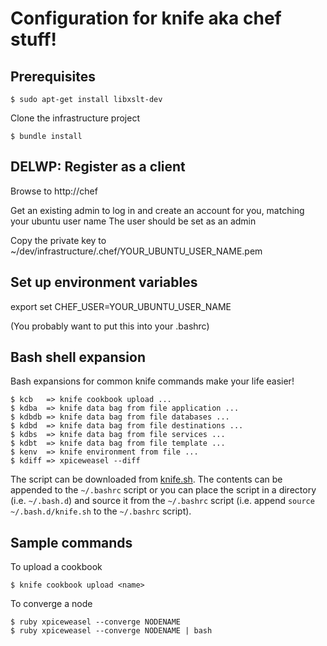 # Configuration for knife aka chef stuff!

## Prerequisites

    $ sudo apt-get install libxslt-dev

Clone the infrastructure project

    $ bundle install

## DELWP: Register as a client
Browse to http://chef

Get an existing admin to log in and create an account for you, matching your ubuntu user name
The user should be set as an admin

Copy the private key to ~/dev/infrastructure/.chef/YOUR_UBUNTU_USER_NAME.pem

## Set up environment variables
export set CHEF_USER=YOUR_UBUNTU_USER_NAME

(You probably want to put this into your .bashrc)

## Bash shell expansion
Bash expansions for common knife commands make your life easier!

    $ kcb   => knife cookbook upload ...
    $ kdba  => knife data bag from file application ...
    $ kdbdb => knife data bag from file databases ...
    $ kdbd  => knife data bag from file destinations ...
    $ kdbs  => knife data bag from file services ...
    $ kdbt  => knife data bag from file template ...
    $ kenv  => knife environment from file ...
    $ kdiff => xpiceweasel --diff

The script can be downloaded from [knife.sh](knife.sh). The contents can be appended to the `~/.bashrc` script
or you can place the script in a directory (i.e. `~/.bash.d`) and source it from the `~/.bashrc` script (i.e.
append `source ~/.bash.d/knife.sh` to the `~/.bashrc` script).

## Sample commands

To upload a cookbook

    $ knife cookbook upload <name>

To converge a node

    $ ruby xpiceweasel --converge NODENAME
    $ ruby xpiceweasel --converge NODENAME | bash
